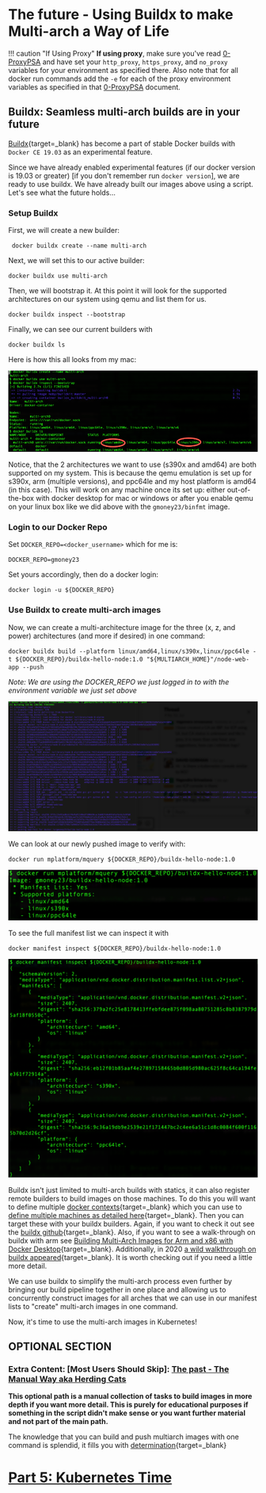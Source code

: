 # The future - Using Buildx to make Multi-arch a Way of Life

!!! caution "If Using Proxy"
    **If using proxy**, make sure you've read [0-ProxyPSA](0-ProxyPSA.md) and have set your `http_proxy`, `https_proxy`, and `no_proxy` variables for your environment as specified there. Also note that for all docker run commands add the `-e` for each of the proxy environment variables as specified in that [0-ProxyPSA](0-ProxyPSA.md) document.

## Buildx: Seamless multi-arch builds are in your future

[Buildx](https://docs.docker.com/buildx/working-with-buildx/){target=_blank} has become a part of stable Docker builds with `Docker CE 19.03` as an experimental feature. 

Since we have already enabled experimental features (if our docker version is 19.03 or greater) [if you don't remember run `docker version`], we are ready to use buildx. We have already built our images above using a script. Let's see what the future holds...

### Setup Buildx

First, we will create a new builder:
```
 docker buildx create --name multi-arch
```
Next, we will set this to our active builder:
```
docker buildx use multi-arch
```
Then, we will bootstrap it. At this point it will look for the supported architectures on our system using qemu and list them for us.
```
docker buildx inspect --bootstrap
```
Finally, we can see our current builders with
```
docker buildx ls
```

Here is how this all looks from my mac:

![Buildx Mac Setup](images/buildx_setup.png)

Notice, that the 2 architectures we want to use (s390x and amd64) are both supported on my system. This is because the qemu emulation is set up for s390x, arm (multiple versions), and ppc64le and my host platform is amd64 (in this case). This will work on any machine once its set up: either out-of-the-box with docker desktop for mac or windows or after you enable qemu on your linux box like we did above with the `gmoney23/binfmt` image.

### Login to our Docker Repo

Set `DOCKER_REPO=<docker_username>` which for me is:

```
DOCKER_REPO=gmoney23
```

Set yours accordingly, then do a docker login:

```
docker login -u ${DOCKER_REPO}
```

### Use Buildx to create multi-arch images

Now, we can create a multi-architecture image for the three (x, z, and power) architectures (and more if desired) in one command:

```
docker buildx build --platform linux/amd64,linux/s390x,linux/ppc64le -t ${DOCKER_REPO}/buildx-hello-node:1.0 "${MULTIARCH_HOME}"/node-web-app --push
```

*Note: We are using the DOCKER_REPO we just logged in to with the environment variable we just set above*

![Buildx Hello](images/buildx-build-hello-node.png)

We can look at our newly pushed image to verify with:

```
docker run mplatform/mquery ${DOCKER_REPO}/buildx-hello-node:1.0
```
![mplatform buildx hello node](images/mplatform-buildx-hello-node.png)

To see the full manifest list we can inspect it with
```
docker manifest inspect ${DOCKER_REPO}/buildx-hello-node:1.0
```

![manifest buildx hello node](images/manifest-buildx-hello-node.png)

Buildx isn't just limited to multi-arch builds with statics, it can also register remote builders to build images on those machines. To do this you will want to define multiple [docker contexts](https://docs.docker.com/engine/context/working-with-contexts/){target=_blank} which you can use to [define multiple machines as detailed here](https://newsletter.bretfisher.com/issues/new-docker-feature-change-your-context-203100){target=_blank}. Then you can target these with your buildx builders. Again, if you want to check it out see the [buildx github](https://github.com/docker/buildx){target=_blank}. Also, if you want to see a walk-through on buildx with arm see [Building Multi-Arch Images for Arm and x86 with Docker Desktop](https://engineering.docker.com/2019/04/multi-arch-images/){target=_blank}. Additionally, in 2020 [a wild walkthrough on buildx appeared](https://dev.to/arturklauser/building-multi-architecture-docker-images-with-buildx-1mii){target=_blank}. It is worth checking out if you need a little more detail.

We can use buildx to simplify the multi-arch process even further by bringing our build pipeline together in one place and allowing us to concurrently construct images for all arches that we can use in our manifest lists to "create" multi-arch images in one command.

Now, it's time to use the multi-arch images in Kubernetes!

## OPTIONAL SECTION

### Extra Content: [Most Users Should Skip]: [The past - The Manual Way aka Herding Cats](4-Multiarch-manual-addendum.md)

**This optional path is a manual collection of tasks to build images in more depth if you want more detail. This is purely for educational purposes if something in the script didn't make sense or you want further material and not part of the main path.**

The knowledge that you can build and push multiarch images with one command is splendid, it fills you with [determination](https://undertale.fandom.com/wiki/Determination){target=_blank}

# [Part 5: Kubernetes Time](5-Deploy-to-Kubernetes.md)
